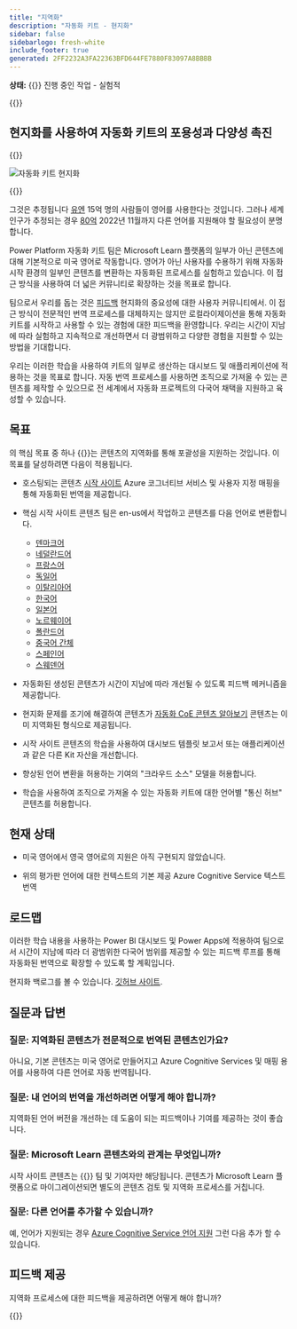 ```yaml
---
title: "지역화"
description: "자동화 키트 - 현지화"
sidebar: false
sidebarlogo: fresh-white
include_footer: true
generated: 2FF2232A3FA22363BFD644FE7880F83097A8BBBB
---
```


**상태:** {{<externalImage src="https://github.githubassets.com/images/icons/emoji/unicode/1f6a7.png" size="16x16" text="Construction Icon">}} 진행 중인 작업 - 실험적

{{<toc>}}

## 현지화를 사용하여 자동화 키트의 포용성과 다양성 촉진

{{<border>}}

![자동화 키트 현지화](/images/automation-kit-localization.png)

{{</border>}}

그것은 추정됩니다 [유엔](https://hr.un.org/unhq/languages/english) 15억 명의 사람들이 영어를 사용한다는 것입니다. 그러나 세계 인구가 추정되는 경우 [80억](https://www.un.org/en/desa/world-population-reach-8-billion-15-november-2022) 2022년 11월까지 다른 언어를 지원해야 할 필요성이 분명합니다.

Power Platform 자동화 키트 팀은 Microsoft Learn 플랫폼의 일부가 아닌 콘텐츠에 대해 기본적으로 미국 영어로 작동합니다. 영어가 아닌 사용자를 수용하기 위해 자동화 시작 환경의 일부인 콘텐츠를 변환하는 자동화된 프로세스를 실험하고 있습니다. 이 접근 방식을 사용하여 더 넓은 커뮤니티로 확장하는 것을 목표로 합니다.

팀으로서 우리를 돕는 것은 [피드백](/ko#provide-feedback) 현지화의 중요성에 대한 사용자 커뮤니티에서. 이 접근 방식이 전문적인 번역 프로세스를 대체하지는 않지만 로컬라이제이션을 통해 자동화 키트를 시작하고 사용할 수 있는 경험에 대한 피드백을 환영합니다. 우리는 시간이 지남에 따라 실험하고 지속적으로 개선하면서 더 광범위하고 다양한 경험을 지원할 수 있는 방법을 기대합니다.

우리는 이러한 학습을 사용하여 키트의 일부로 생산하는 대시보드 및 애플리케이션에 적용하는 것을 목표로 합니다. 자동 번역 프로세스를 사용하면 조직으로 가져올 수 있는 콘텐츠를 제작할 수 있으므로 전 세계에서 자동화 프로젝트의 다국어 채택을 지원하고 육성할 수 있습니다.

## 목표

의 핵심 목표 중 하나 {{<product-name>}}는 콘텐츠의 지역화를 통해 포괄성을 지원하는 것입니다. 이 목표를 달성하려면 다음이 적용됩니다.

- 호스팅되는 콘텐츠 [시작 사이트](https://aka.ms/ak4pp/starter) Azure 코그너티브 서비스 및 사용자 지정 매핑을 통해 자동화된 번역을 제공합니다.

- 핵심 시작 사이트 콘텐츠 팀은 en-us에서 작업하고 콘텐츠를 다음 언어로 변환합니다.

  - [덴마크어](https://microsoft.github.io/powercat-automation-kit/da/)
  - [네덜란드어](https://microsoft.github.io/powercat-automation-kit/nl/)
  - [프랑스어](https://microsoft.github.io/powercat-automation-kit/fr/)
  - [독일어](https://microsoft.github.io/powercat-automation-kit/de/) 
  - [이탈리아어](https://microsoft.github.io/powercat-automation-kit/it/)
  - [한국어](https://microsoft.github.io/powercat-automation-kit/ko/)
  - [일본어](https://microsoft.github.io/powercat-automation-kit/ja/)
  - [노르웨이어](https://microsoft.github.io/powercat-automation-kit/nb/)
  - [폴란드어](https://microsoft.github.io/powercat-automation-kit/pl/)
  - [중국어 간체](https://microsoft.github.io/powercat-automation-kit/zh-hans)
  - [스페인어](https://microsoft.github.io/powercat-automation-kit/es/)
  - [스웨덴어](https://microsoft.github.io/powercat-automation-kit/sv/)

- 자동화된 생성된 콘텐츠가 시간이 지남에 따라 개선될 수 있도록 피드백 메커니즘을 제공합니다.

- 현지화 문제를 조기에 해결하여 콘텐츠가 [자동화 CoE 콘텐츠 알아보기](https://aka.ms/AutomationCoE) 콘텐츠는 이미 지역화된 형식으로 제공됩니다.

- 시작 사이트 콘텐츠의 학습을 사용하여 대시보드 템플릿 보고서 또는 애플리케이션과 같은 다른 Kit 자산을 개선합니다.

- 향상된 언어 변환을 허용하는 기여의 "크라우드 소스" 모델을 허용합니다.

- 학습을 사용하여 조직으로 가져올 수 있는 자동화 키트에 대한 언어별 "통신 허브" 콘텐츠를 허용합니다.

## 현재 상태

- 미국 영어에서 영국 영어로의 지원은 아직 구현되지 않았습니다.

- 위의 평가판 언어에 대한 컨텍스트의 기본 제공 Azure Cognitive Service 텍스트 번역

## 로드맵

이러한 학습 내용을 사용하는 Power BI 대시보드 및 Power Apps에 적용하여 팀으로서 시간이 지남에 따라 더 광범위한 다국어 범위를 제공할 수 있는 피드백 루프를 통해 자동화된 번역으로 확장할 수 있도록 할 계획입니다.

현지화 백로그를 볼 수 있습니다. [깃허브 사이트](https://github.com/microsoft/powercat-automation-kit/issues?q=is%3Aopen+is%3Aissue+label%3Alocalization).

## 질문과 답변

### **질문:** 지역화된 콘텐츠가 전문적으로 번역된 콘텐츠인가요?

아니요, 기본 콘텐츠는 미국 영어로 만들어지고 Azure Cognitive Services 및 매핑 용어를 사용하여 다른 언어로 자동 번역됩니다.

### **질문:** 내 언어의 번역을 개선하려면 어떻게 해야 합니까?

지역화된 언어 버전을 개선하는 데 도움이 되는 피드백이나 기여를 제공하는 것이 좋습니다.

### **질문:** Microsoft Learn 콘텐츠와의 관계는 무엇입니까?

시작 사이트 콘텐츠는 {{<product-name>}} 팀 및 기여자만 해당됩니다. 콘텐츠가 Microsoft Learn 플랫폼으로 마이그레이션되면 별도의 콘텐츠 검토 및 지역화 프로세스를 거칩니다.

### **질문:** 다른 언어를 추가할 수 있습니까?

예, 언어가 지원되는 경우 [Azure Cognitive Service 언어 지원](https://learn.microsoft.com/azure/cognitive-services/language-support) 그런 다음 추가 할 수 있습니다.

## 피드백 제공

지역화 프로세스에 대한 피드백을 제공하려면 어떻게 해야 합니까?

{{<questions name="/content/ko/localization.json" completed="질문을 완료해 주셔서 감사합니다" showNavigationButtons="false" locale="ko">}}
